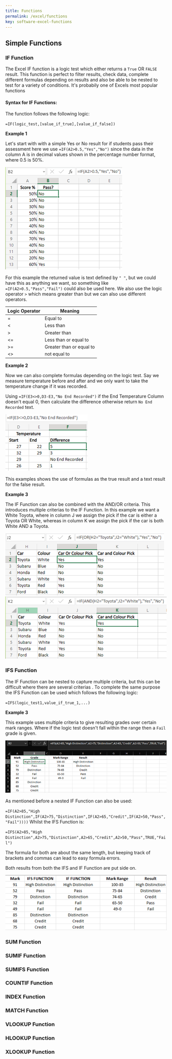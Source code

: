 ```yaml
---
title: Functions
permalink: /excel/functions
key: software-excel-functions
---
```


## Simple Functions

### IF Function

The Excel IF function is a logic test which either returns a `True` OR `FALSE` result. This function is perfect to filter results, check data, complete different formulas depending on results and also be able to be nested to test for a variety of conditions. It's probabily one of Excels most popular functions

#### Syntax for IF Functions:

The function follows the following logic:

`=IF(logic_test,[value_if_true],[value_if_false])`

**Example 1**

Let's start with with a simple Yes or No result for if students pass their assessment here we use `=IF(A2>0.5,"Yes","No")` since the data in the column A is in decimal values  shown in the percentage number format, where 0.5 is 50%.

![Excel Example IF](/assets/images/excel/excel-if.PNG)

For this example the returned value is text defined by `" "`, but we could have this as anything we want, so something like `=IF(A2>0.5,"Pass","Fail")` could also be used here.
We also use the logic operator `>` which means greater than but we can also use different operators.

| Logic Operator | Meaning                  |
|----------------|--------------------------|
| =              | Equal to                 |
| <              | Less than                |
| >              | Greater than             |
| <=             | Less than or equal to    |
| >=             | Greater than or equal to |
| <>             | not equal to             |

**Example 2**

Now we can also complete formulas depending on the logic test. Say we measure temperature before and after and we only want to take the temperature change if it was recorded.

Using `=IF(E3<>0,D3-E3,"No End Recorded")` if the End Temperature Column doesn't equal 0, then calculate the difference otherwise return `No End Recorded` text.

![Excel Example IF1](/assets/images/excel/excel-if1.PNG)

This examples shows the use of formulas as the true result and a text result for the false result.

**Example 3**

The IF Function can also be combined with the AND/OR criteria. This introduces multiple criterias to the IF Function. In this example we want a White Toyota, where in column J we assign the pick if the car is either a Toyota OR White, whereas in column K we assign the pick if the car is both White AND a Toyota.

![Excel Example IF2a](/assets/images/excel/excel-if2a.PNG)
![Excel Example IF2b](/assets/images/excel/excel-if2b.PNG)


### IFS Function

The IF Function can be nested to capture multiple criteria, but this can be difficult where there are several criterias . To complete the same purpose the IFS Function can be used which follows the following logic:

`=IFS(logic_test1,value_if_true_1,...)`

**Example 3**

This example uses multiple criteria to give resulting grades over certain mark ranges. Where if the logic test doesn't fall within the range then a `Fail` grade is given.

![Excel Example IFS](/assets/images/excel/excel-ifs.PNG)

As mentioned before a nested IF Function can also be used: 

`=IF(A2>85,"High Distinction",IF(A2>75,"Distinction",IF(A2>65,"Credit",IF(A2>50,"Pass","Fail"))))`
Whilst the IFS Function is: 

`=IFS(A2>85,"High Distinction",A2>75,"Distinction",A2>65,"Credit",A2>50,"Pass",TRUE,"Fail")`

The formula for both are about the same length, but keeping track of brackets and commas can lead to easy formula errors.

Both results from both the IFS and IF Function are put side on.

![Excel Example IF Nested](/assets/images/excel/excel-nested-if.PNG)

### SUM Function 

### SUMIF Function

### SUMIFS Function

### COUNTIF Function 

### INDEX Function 

### MATCH Function

### VLOOKUP Function 

### HLOOKUP Function 

### XLOOKUP Function 

###